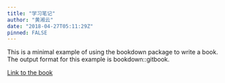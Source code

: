 ```yaml
---
title: "学习笔记"
author: "黄湘云"
date: "2018-04-27T05:11:29Z"
pinned: FALSE
---
```


This is a minimal example of using the bookdown package to write a book. The output format for this example is bookdown::gitbook.

[Link to the book](https://bookdown.org/xiangyun/notes-book/)
